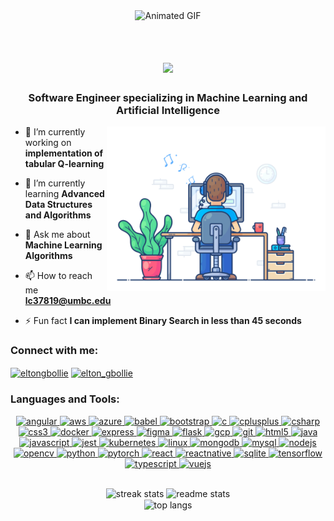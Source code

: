 <header><img src="https://user-images.githubusercontent.com/10498744/210012254-234538ff-d198-48aa-8964-37e6fd45d227.gif" alt="Animated GIF"></header>
<h1 align="center"> <img src="https://readme-typing-svg.herokuapp.com/?font=Righteous&size=30&center=true&vCenter=true&width=400&height=70&duration=4000&color=2471A3&lines=Hi+Friend!+👋;+I'm+Elton+Gbollie!;Welcome+To+My+Profile!!" />
</h1>
<h3 align="center">Software Engineer specializing in Machine Learning and Artificial Intelligence</h3>
<img align="right" alt="coding" width="350" src="https://raw.githubusercontent.com/SupianIDz/SupianIDz/main/coding.gif" alt="Coding GIF">

- 🔭 I’m currently working on **implementation of tabular Q-learning**

- 🌱 I’m currently learning **Advanced Data Structures and Algorithms**

- 💬 Ask me about **Machine Learning Algorithms**

- 📫 How to reach me **lc37819@umbc.edu**

- ⚡ Fun fact **I can implement Binary Search in less than 45 seconds**

<h3 align="left">Connect with me:</h3>
<p align="left">
<a href="https://linkedin.com/in/elton-gbollie" target="blank"><img align="center" src="https://raw.githubusercontent.com/rahuldkjain/github-profile-readme-generator/master/src/images/icons/Social/linked-in-alt.svg" alt="eltongbollie" height="30" width="40" /></a>
<a href="https://www.leetcode.com/elton_gbollie" target="blank"><img align="center" src="https://raw.githubusercontent.com/rahuldkjain/github-profile-readme-generator/master/src/images/icons/Social/leet-code.svg" alt="elton_gbollie" height="30" width="40" /></a>
</p>

<h3 align="left">Languages and Tools:</h3>
<div align="center">
  <a href="https://angular.io" target="_blank" rel="noopener noreferrer">
    <img src="https://skillicons.dev/icons?i=angular" alt="angular" width="40" height="40"/>
  </a>
  <a href="https://aws.amazon.com" target="_blank" rel="noopener noreferrer">
    <img src="https://skillicons.dev/icons?i=aws" alt="aws" width="40" height="40"/>
  </a>
  <a href="https://azure.microsoft.com/en-in/" target="_blank" rel="noopener noreferrer">
    <img src="https://skillicons.dev/icons?i=azure" alt="azure" width="40" height="40"/>
  </a>
  <a href="https://babeljs.io/" target="_blank" rel="noopener noreferrer">
    <img src="https://skillicons.dev/icons?i=babel" alt="babel" width="40" height="40"/>
  </a>
  <a href="https://getbootstrap.com" target="_blank" rel="noopener noreferrer">
    <img src="https://skillicons.dev/icons?i=bootstrap" alt="bootstrap" width="40" height="40"/>
  </a>
  <a href="https://www.cprogramming.com/" target="_blank" rel="noopener noreferrer">
    <img src="https://skillicons.dev/icons?i=c" alt="c" width="40" height="40"/>
  </a>
  <a href="https://www.w3schools.com/cpp/" target="_blank" rel="noopener noreferrer">
    <img src="https://skillicons.dev/icons?i=cpp" alt="cplusplus" width="40" height="40"/>
  </a>
  <a href="https://www.w3schools.com/cs/" target="_blank" rel="noopener noreferrer">
    <img src="https://skillicons.dev/icons?i=cs" alt="csharp" width="40" height="40"/>
  </a>
  <a href="https://www.w3schools.com/css/" target="_blank" rel="noopener noreferrer">
    <img src="https://skillicons.dev/icons?i=css" alt="css3" width="40" height="40"/>
  </a>
  <a href="https://www.docker.com/" target="_blank" rel="noopener noreferrer">
    <img src="https://skillicons.dev/icons?i=docker" alt="docker" width="40" height="40"/>
  </a>
  <a href="https://expressjs.com" target="_blank" rel="noopener noreferrer">
    <img src="https://skillicons.dev/icons?i=express" alt="express" width="40" height="40"/>
  </a>
  <a href="https://www.figma.com/" target="_blank" rel="noopener noreferrer">
    <img src="https://skillicons.dev/icons?i=figma" alt="figma" width="40" height="40"/>
  </a>
  <a href="https://flask.palletsprojects.com/" target="_blank" rel="noopener noreferrer">
    <img src="https://skillicons.dev/icons?i=flask" alt="flask" width="40" height="40"/>
  </a>
  <a href="https://cloud.google.com" target="_blank" rel="noopener noreferrer">
    <img src="https://skillicons.dev/icons?i=gcp" alt="gcp" width="40" height="40"/>
  </a>
  <a href="https://git-scm.com/" target="_blank" rel="noopener noreferrer">
    <img src="https://skillicons.dev/icons?i=git" alt="git" width="40" height="40"/>
  </a>
  <a href="https://www.w3.org/html/" target="_blank" rel="noopener noreferrer">
    <img src="https://skillicons.dev/icons?i=html" alt="html5" width="40" height="40"/>
  </a>
  <a href="https://www.java.com" target="_blank" rel="noopener noreferrer">
    <img src="https://skillicons.dev/icons?i=java" alt="java" width="40" height="40"/>
  </a>
  <a href="https://developer.mozilla.org/en-US/docs/Web/JavaScript" target="_blank" rel="noopener noreferrer">
    <img src="https://skillicons.dev/icons?i=js" alt="javascript" width="40" height="40"/>
  </a>
  <a href="https://jestjs.io" target="_blank" rel="noopener noreferrer">
    <img src="https://skillicons.dev/icons?i=jest" alt="jest" width="40" height="40"/>
  </a>
  <a href="https://kubernetes.io" target="_blank" rel="noopener noreferrer">
    <img src="https://skillicons.dev/icons?i=kubernetes" alt="kubernetes" width="40" height="40"/>
  </a>
  <a href="https://www.linux.org/" target="_blank" rel="noopener noreferrer">
    <img src="https://skillicons.dev/icons?i=linux" alt="linux" width="40" height="40"/>
  </a>
  <a href="https://www.mongodb.com/" target="_blank" rel="noopener noreferrer">
    <img src="https://skillicons.dev/icons?i=mongodb" alt="mongodb" width="40" height="40"/>
  </a>
  <a href="https://www.mysql.com/" target="_blank" rel="noopener noreferrer">
    <img src="https://skillicons.dev/icons?i=mysql" alt="mysql" width="40" height="40"/>
  </a>
  <a href="https://nodejs.org" target="_blank" rel="noopener noreferrer">
    <img src="https://skillicons.dev/icons?i=nodejs" alt="nodejs" width="40" height="40"/>
  </a>
  <a href="https://opencv.org/" target="_blank" rel="noopener noreferrer">
    <img src="https://skillicons.dev/icons?i=opencv" alt="opencv" width="40" height="40"/>
  </a>
  <a href="https://www.python.org" target="_blank" rel="noopener noreferrer">
    <img src="https://skillicons.dev/icons?i=python" alt="python" width="40" height="40"/>
  </a>
  <a href="https://pytorch.org/" target="_blank" rel="noopener noreferrer">
    <img src="https://skillicons.dev/icons?i=pytorch" alt="pytorch" width="40" height="40"/>
  </a>
  <a href="https://reactjs.org/" target="_blank" rel="noopener noreferrer">
    <img src="https://skillicons.dev/icons?i=react" alt="react" width="40" height="40"/>
  </a>
  <a href="https://reactnative.dev/" target="_blank" rel="noopener noreferrer">
    <img src="https://skillicons.dev/icons?i=react" alt="reactnative" width="40" height="40"/>
  </a>
  <a href="https://www.sqlite.org/" target="_blank" rel="noopener noreferrer">
    <img src="https://skillicons.dev/icons?i=sqlite" alt="sqlite" width="40" height="40"/>
  </a>
  <a href="https://www.tensorflow.org" target="_blank" rel="noopener noreferrer">
    <img src="https://skillicons.dev/icons?i=tensorflow" alt="tensorflow" width="40" height="40"/>
  </a>
  <a href="https://www.typescriptlang.org/" target="_blank" rel="noopener noreferrer">
    <img src="https://skillicons.dev/icons?i=typescript" alt="typescript" width="40" height="40"/>
  </a>
  <a href="https://vuejs.org/" target="_blank" rel="noopener noreferrer">
    <img src="https://skillicons.dev/icons?i=vue" alt="vuejs" width="40" height="40"/>
  </a>
</p>


<br>
<div align="center">
  <img width=390 src="https://github-readme-streak-stats-salesp07.vercel.app/?user=lc37819&count_private=true&theme=react&border_radius=10" alt="streak stats"/>
  <img width=390 src="https://github-readme-stats-salesp07.vercel.app/api?username=lc37819&count_private=true&show_icons=true&theme=react&rank_icon=github&border_radius=10" alt="readme stats" />
  <br/>
  <img width=325 align="center" src="https://github-readme-stats-salesp07.vercel.app/api/top-langs/?username=lc37819&hide=HTML&langs_count=8&layout=compact&theme=react&border_radius=10&size_weight=0.5&count_weight=0.5&exclude_repo=github-readme-stats" alt="top langs" />
</div>
